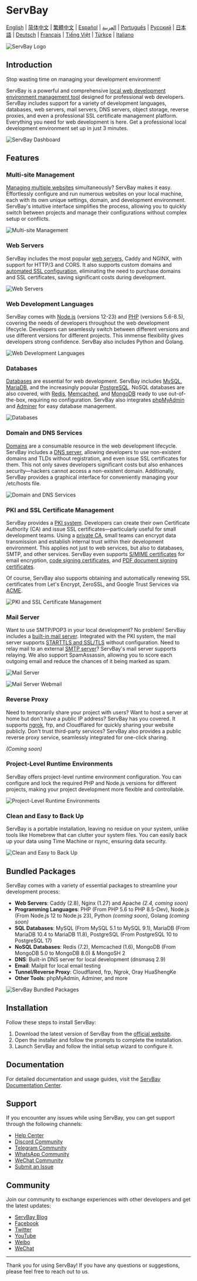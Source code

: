 # ServBay

[English](/README.md) | [简体中文](/README_zh-CN.md) | [繁體中文](/README_zh-TW.md) | [Español](/README_es.md) | [العربية](/README_ar.md) | [Português](/README_pt.md) | [Русский](/README_ru.md) | [日本語](/README_ja.md) | [Deutsch](/README_de.md) | [Français](/README_fr.md) | [Tiếng Việt](/README_vi.md) | [Türkçe](/README_tr.md) | [Italiano](/README_it.md)

![ServBay Logo](/images/logo.png)

## Introduction

Stop wasting time on managing your development environment!

ServBay is a powerful and comprehensive [local web development environment management tool](https://www.servbay.com) designed for professional web developers. ServBay includes support for a variety of development languages, databases, web servers, mail servers, DNS servers, object storage, reverse proxies, and even a professional SSL certificate management platform. Everything you need for web development is here. Get a professional local development environment set up in just 3 minutes.

![ServBay Dashboard](/images/dashboard.png)

## Features

### Multi-site Management

[Managing multiple websites](https://support.servbay.com/basic-usage/websites/adding-first-website) simultaneously? ServBay makes it easy.  Effortlessly configure and run numerous websites on your local machine, each with its own unique settings, domain, and development environment. ServBay's intuitive interface simplifies the process, allowing you to quickly switch between projects and manage their configurations without complex setup or conflicts.

![Multi-site Management](/images/hosts.png)

### Web Servers

ServBay includes the most popular [web servers](https://www.servbay.com/features/web-server), Caddy and NGINX, with support for HTTP/3 and CORS.  It also supports custom domains and [automated SSL configuration](https://support.servbay.com/basic-usage/websites/using-ssl-to-secure-website), eliminating the need to purchase domains and SSL certificates, saving significant costs during development.

![Web Servers](/images/web-servers.png)

### Web Development Languages

ServBay comes with [Node.js](https://www.servbay.com/features/nodejs) (versions 12-23) and [PHP](https://www.servbay.com/features/php) (versions 5.6-8.5), covering the needs of developers throughout the web development lifecycle. Developers can seamlessly switch between different versions and use different versions for different projects. This immense flexibility gives developers strong confidence.  ServBay also includes Python and Golang.

![Web Development Languages](/images/languages.png)

### Databases

[Databases](https://www.servbay.com/features/database) are essential for web development. ServBay includes [MySQL](https://support.servbay.com/database-management/getting-started/mysql-management-and-usage), [MariaDB](https://support.servbay.com/database-management/getting-started/mariadb-management-and-usage), and the increasingly popular [PostgreSQL](https://support.servbay.com/database-management/getting-started/postgresql-management-and-usage).  NoSQL databases are also covered, with [Redis](https://support.servbay.com/database-management/getting-started/redis-management-and-usage), [Memcached](https://support.servbay.com/database-management/getting-started/memcached-management-and-usage), and [MongoDB](https://www.servbay.com/features/database) ready to use out-of-the-box, requiring no configuration.  ServBay also integrates [phpMyAdmin](https://support.servbay.com/database-management/management/using-phpmyadmin-to-manage-database) and [Adminer](https://support.servbay.com/database-management/management/using-adminer-to-manage-database) for easy database management.

![Databases](/images/databases.png)

### Domain and DNS Services

[Domains](https://www.servbay.com/features/dns-server) are a consumable resource in the web development lifecycle. ServBay includes a [DNS server](https://www.servbay.com/features/dns-server), allowing developers to use non-existent domains and TLDs without registration, and even issue SSL certificates for them. This not only saves developers significant costs but also enhances security—hackers cannot access a non-existent domain. Additionally, ServBay provides a graphical interface for conveniently managing your /etc/hosts file.

![Domain and DNS Services](/images/dns.png)

### PKI and SSL Certificate Management

ServBay provides a [PKI system](https://www.servbay.com/features/ssl). Developers can create their own Certificate Authority (CA) and issue SSL certificates—particularly useful for small development teams.  Using a [private CA](https://support.servbay.com/basic-usage/ssl/local-ssl-root-certificate-management), small teams can encrypt data transmission and establish internal trust within their development environment. This applies not just to web services, but also to databases, SMTP, and other services. ServBay even supports [S/MIME certificates](https://support.servbay.com/basic-usage/ssl/how-to-apply-for-and-use-smime-email-certificate) for email encryption, [code signing certificates](https://support.servbay.com/basic-usage/ssl/how-to-apply-for-and-use-code-sining-certificate), and [PDF document signing certificates](https://support.servbay.com/basic-usage/ssl/how-to-apply-for-and-use-document-signing-certificate).

Of course, ServBay also supports obtaining and automatically renewing SSL certificates from Let's Encrypt, ZeroSSL, and Google Trust Services via [ACME](https://support.servbay.com/basic-usage/ssl/using-acme-to-issue-ssl-certificate).

![PKI and SSL Certificate Management](/images/ssl-pki.png)

### Mail Server

Want to use SMTP/POP3 in your local development? No problem! ServBay includes a [built-in mail server](https://www.servbay.com/features/email-server).  Integrated with the PKI system, the mail server supports [STARTTLS and SSL/TLS](https://support.servbay.com/advanced-settings/modify-configurations/modify-mailpit-settings) without configuration.  Need to relay mail to an external [SMTP server](https://www.servbay.com/features/email-server)?  ServBay's mail server supports relaying.  We also support SpamAssassin, allowing you to score each outgoing email and reduce the chances of it being marked as spam.

![Mail Server](/images/email-server.png)

![Mail Server Webmail](/images/email-server-webmail.png)

### Reverse Proxy

Need to temporarily share your project with users? Want to host a server at home but don't have a public IP address? ServBay has you covered.  It supports [ngrok](https://support.servbay.com/advanced-settings/how-to-use-ngrok), frp, and Cloudflared for quickly sharing your website publicly.  Don't trust third-party services? ServBay also provides a public reverse proxy service, seamlessly integrated for one-click sharing.

*(Coming soon)*

### Project-Level Runtime Environments

ServBay offers project-level runtime environment configuration. You can configure and lock the required PHP and Node.js versions for different projects, making your project development more flexible and controllable.

![Project-Level Runtime Environments](/images/project-level-runtime.png)

### Clean and Easy to Back Up

ServBay is a portable installation, leaving no residue on your system, unlike tools like Homebrew that can clutter your system files.  You can easily back up your data using Time Machine or rsync, ensuring data security.

![Clean and Easy to Back Up](/images/easy-to-backup.png)

## Bundled Packages

ServBay comes with a variety of essential packages to streamline your development process:

- **Web Servers**: Caddy (2.8), Nginx (1.27) and Apache *(2.4, coming soon)*
- **Programming Languages**: PHP (From PHP 5.6 to PHP 8.5-Dev), Node.js (From Node.js 12 to Node.js 23), Python *(coming soon)*, Golang *(coming soon)*
- **SQL Databases**: MySQL (From MySQL 5.1 to MySQL 9.1), MariaDB (From MariaDB 10.4 to MariaDB 11.8), PostgreSQL (From PostgreSQL 10 to PostgreSQL 17)
- **NoSQL Databases**: Redis (7.2), Memcached (1.6), MongoDB (From MongoDB 5.0 to MongoDB 8.0) & MongoSH 2
- **DNS**: Built-in DNS server for local development (dnsmasq 2.9)
- **Email**: Mailpit for local email testing
- **Tunnel/Reverse Proxy**: Cloudflared, frp, Ngrok, Oray HuaShengKe
- **Other Tools**: phpMyAdmin, Adminer, and more

![ServBay Bundled Packages](/images/services.png)

## Installation

Follow these steps to install ServBay:

1. Download the latest version of ServBay from the [official website](https://www.servbay.com).
2. Open the installer and follow the prompts to complete the installation.
3. Launch ServBay and follow the initial setup wizard to configure it.

## Documentation

For detailed documentation and usage guides, visit the [ServBay Documentation Center](https://support.servbay.com).

## Support

If you encounter any issues while using ServBay, you can get support through the following channels:

- [Help Center](https://support.servbay.com)
- [Discord Community](https://talk.servbay.com)
- [Telegram Community](https://telegram.servbay.dev)
- [WhatsApp Community](https://wa.servbay.dev)
- [WeChat Community](https://wechat-group.servbay.dev)
- [Submit an Issue](https://github.com/ServBay/ServBay/issues)

## Community

Join our community to exchange experiences with other developers and get the latest updates:

- [ServBay Blog](https://blog.servbay.com)
- [Facebook](https://www.facebook.com/ServBay.Dev)
- [Twitter](https://twitter.com/ServBayDev)
- [YouTube](https://www.youtube.com/@ServBay)
- [Weibo](https://weibo.com/ServBay)
- [WeChat](https://mp.weixin.qq.com/s/CC9-1YagpZYmUxg01UJHTw)
---

Thank you for using ServBay! If you have any questions or suggestions, please feel free to reach out to us.
